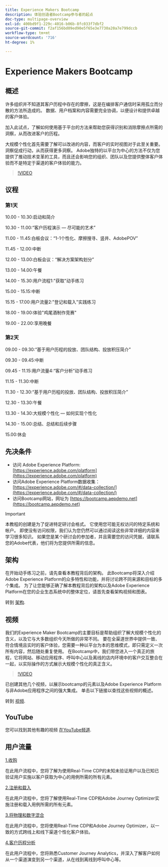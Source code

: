 ```yaml
---
title: Experience Makers Bootcamp
description: 体验创造者Bootcamp参与者的起点
doc-type: multipage-overview
exl-id: 400bd9f1-229c-4016-b06b-8fc033f7dbf2
source-git-commit: f2af156bd09ed90e5f65e3e7730a20a7e799dccb
workflow-type: tm+mt
source-wordcount: '716'
ht-degree: 1%

---
```


# Experience Makers Bootcamp

## 概述

许多组织并不知道其客户历程中存在的摩擦，这是在编排客户通信时采用孤立而分散的方法所造成的。 数据、用户档案和内容需要完全协调，以便设计和提供卓越的客户体验。

加入此试点，了解如何使用基于平台的方法来帮助您获得识别和消除摩擦点所需的洞察，从而改进客户的历程。

大规模个性化首先需要了解可以改进的内容，而客户的实时视图对于此至关重要。 洞察促成行动，从而获得更多洞察。 Adobe独特的以平台为中心的方法不仅为您提供了推动技术变革的工具，而且还会影响您的组织、团队以及您提供整体客户体验而不是特定于渠道的客户体验的能力。

>[!VIDEO](https://video.tv.adobe.com/v/344962?quality=12&enable=on)

## 议程

### 第1天

10.00 - 10.30:启动和简介

10.30 - 11.00:“客户历程演示 — 尽可能的艺术”

11.00 - 11.45:白板会议：“1-1个性化、摩擦搜寻、竖井、AdobePOV”

11.45 - 12.00:中断

12.00 - 13.00:白板会议：“解决方案架构划分”

13.00 - 14.00:午餐

14.00 - 15.30:用户流程1:&quot;获取&quot;动手练习

15.00 - 15.15:中断

15.15 - 17.00:用户流量2:&quot;登记和载入&quot;实践练习

18.00 - 19.00:体验&quot;鸡尾酒制作竞赛&quot;

19.00 - 22.00:享用晚餐

### 第2天

09.00 - 09.30:“基于用户历程的投放、团队结构、投放积压简介”

09.30 - 09.45:中断

09.45 - 11.15:用户流量4:“客户分析”动手练习

11.15 - 11.30:中断

11.30 - 12.30:“基于用户历程的投放、团队结构、投放积压简介”

12.30 - 13.30:午餐

13.30 - 14.30:大规模个性化 — 如何实现个性化

14.30 - 15.00:总结、总结和后续步骤

15.00:休会

## 先决条件

- 访问 Adobe Experience Platform: [https://experience.adobe.com/platform](https://experience.adobe.com/platform)
- 访问Adobe Experience Platform数据收集： [https://experience.adobe.com/#/data-collection/](https://experience.adobe.com/#/data-collection/)
- 访问Bootcamp网站，网址为 [https://bootcamp.aepdemo.net](https://bootcamp.aepdemo.net)

>[!IMPORTANT]
>
>本教程的创建是为了促进特定研讨会格式。 它使用您可能无权访问的特定系统和帐户。 即使没有访问权限，我们认为您仍然可以通过阅读这些非常详细的内容来学习很多知识。 如果您是某个研讨会的参加者，并且需要您的访问凭据，请联系您的Adobe代表，他们将为您提供所需的信息。

## 架构

在开始动手练习之前，请先查看本教程背后的架构。 此Bootcamp将深入介绍Adobe Experience Platform的众多特性和功能，并将讨论跨不同来源和目标的多个集成。 为了让您能够正确了解本教程背后的架构以及Adobe Experience Platform在您的企业生态系统中的整体定位，请首先查看架构视频和图表。

转到 [架构](https://experienceleague.adobe.com/docs/platform-learn/comprehensive-technical-tutorial-v22/architecture.html?lang=en).

## 视频

我们的Experience Maker Bootcamp的主要目标是帮助组织了解大规模个性化的含义，以及它与大多数组织今天所做的非常不同。 要在全渠道世界中提供一致、符合情境且实时的客户体验，您需要一种以平台为本的思维模式，即只需定义一次所有内容，然后随处重复使用。 在Bootcamp中，我们带您进入一个真正的旅程，它将网站、移动应用程序、呼叫中心以及离线的店内环境中的客户交互整合在一起，以实际操作的方式展示大规模个性化的真正含义。

>[!VIDEO](https://video.tv.adobe.com/v/345446?quality=12&enable=on)

已创建其他几个视频，以展示bootcamp的元素以及Adobe Experience Platform与非Adobe应用程序之间的强大集成。 单击以下链接以查找这些视频的概述。

转到 [视频](https://experienceleague.adobe.com/docs/platform-learn/comprehensive-technical-tutorial-v22/videos.html?lang=en).

## YouTube

您可以找到其他有趣的视频 [在YouTube频道](https://www.youtube.com/channel/UCUKG2dkZ9pYuZUPebQ21jUw).

## 用户流量

[1.收购](./uc/uc1/uc1.md)

在此用户流程中，您将了解为使用Real-Time CDP的未知未验证用户以及已知已验证用户实施以客户获取为中心的用例所需的所有元素。

[2.注册和载入](./uc/uc2/uc2.md)

在此用户流程中，您将了解使用Real-Time CDP和Adobe Journey Optimizer实施注册和载入用例所需的所有元素。

[3.将物理和数字混合](./uc/uc3/uc3.md)

在此用户流程中，您将使用Real-Time CDP和Adobe Journey Optimizer，以一致的方式跨线上和线下渠道个性化客户体验。

[4.客户历程分析](./uc/uc4/uc4.md)

在此用户流程中，您将熟悉Customer Journey Analytics，并深入了解客户如何从一个渠道演变到另一个渠道，从在线到离线到呼叫中心等。
